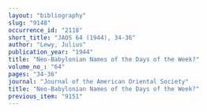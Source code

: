 ```yaml
---
layout: "bibliography"
slug: "9148"
occurrence_id: "2118"
short_title: "JAOS 64 (1944), 34-36"
author: "Lewy, Julius"
publication_year: "1944"
title: "Neo-Babylonian Names of the Days of the Week?"
volume_no_: "64"
pages: "34-36"
journal: "Journal of the American Oriental Society"
title: "Neo-Babylonian Names of the Days of the Week?"
previous_item: "9151"
---
```

